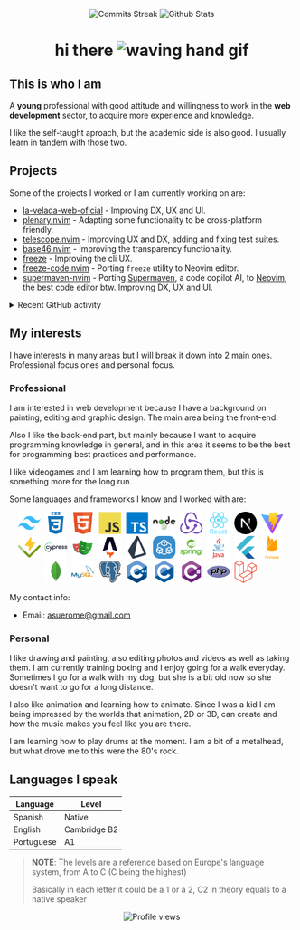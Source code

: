 <p align="center">
  <img alt="Commits Streak" width="467" height="auto" src="https://github-readme-streak-stats.herokuapp.com/?user=AlejandroSuero&theme=catppuccin-mocha" />
  <img alt="Github Stats" width="467" height="auto" src="https://github-readme-stats-three-red-66.vercel.app/api?username=AlejandroSuero&theme=rose_pine&count_private=true&show_icons=true&border_radius=8&locale=en&include_all_commits=true&custom_title=GitHub%20Stats&disable_animations=true" />
</p>


<h1 align="center">hi there <img src="https://media.giphy.com/media/hvRJCLFzcasrR4ia7z/giphy.gif" alt="waving hand gif" width="40"></h1>

## This is who I am

A **young** professional with good attitude and willingness to work in the **web development** sector, to acquire more experience and knowledge.

I like the self-taught aproach, but the academic side is also good. I usually learn in tandem with those two.

## Projects

Some of the projects I worked or I am currently working on are:

- [la-velada-web-oficial](https://github.com/midudev/la-velada-web-oficial) - Improving DX, UX and UI.
- [plenary.nvim](https://github.com/nvim-lua/plenary.nvim) - Adapting some functionality to be cross-platform friendly.
- [telescope.nvim](https://github.com/nvim-telescope/telescope.nvim) - Improving UX and DX, adding and fixing test suites.
- [base46.nvim](https://github.com/jayden-chan/base46.nvim) - Improving the transparency functionality.
- [freeze](https://github.com/charmbracelet/freeze) - Improving the cli UX.
- [freeze-code.nvim](https://github.com/AlejandroSuero/freeze-code.nvim) - Porting `freeze` utility to Neovim editor.
- [supermaven-nvim](https://github.com/supermaven-inc/supermaven-nvim) - Porting [Supermaven](https://supermaven.com/), a code copilot AI, to [Neovim](https://neovim.io/), the best code editor btw. Improving DX, UX and UI.

<details>
  <summary>Recent GitHub activity</summary>

  <!--START_SECTION:activity-->
1. 🎉 Merged PR [#1378](https://github.com/midudev/la-velada-web-oficial/pull/1378) in [midudev/la-velada-web-oficial](https://github.com/midudev/la-velada-web-oficial)
2. 💪 Opened PR [#1378](https://github.com/midudev/la-velada-web-oficial/pull/1378) in [midudev/la-velada-web-oficial](https://github.com/midudev/la-velada-web-oficial)
3. 🎉 Merged PR [#1377](https://github.com/midudev/la-velada-web-oficial/pull/1377) in [midudev/la-velada-web-oficial](https://github.com/midudev/la-velada-web-oficial)
4. 💪 Opened PR [#1377](https://github.com/midudev/la-velada-web-oficial/pull/1377) in [midudev/la-velada-web-oficial](https://github.com/midudev/la-velada-web-oficial)
5. 🎉 Merged PR [#1362](https://github.com/midudev/la-velada-web-oficial/pull/1362) in [midudev/la-velada-web-oficial](https://github.com/midudev/la-velada-web-oficial)
<!--END_SECTION:activity-->

</details>

## My interests

I have interests in many areas but I will break it down into 2 main ones. Professional focus ones and personal focus.

### Professional

I am interested in web development because I have a background on painting, editing and graphic design. The main area being the front-end.

Also I like the back-end part, but mainly because I want to acquire programming knowledge in general, and in this area it seems to be the best for programming best practices and performance.

I like videogames and I am learning how to program them, but this is something more for the long run.

Some languages and frameworks I know and I worked with are:

<p align="center">
  <img src="https://github.com/devicons/devicon/blob/master/icons/tailwindcss/tailwindcss-original.svg" title="TailwindCSS" alt="TailwindCSS" width="40" height="40"/>&nbsp;
  <img src="https://github.com/devicons/devicon/blob/master/icons/css3/css3-plain-wordmark.svg"  title="CSS3" alt="CSS" width="40" height="40"/>&nbsp;
  <img src="https://github.com/devicons/devicon/blob/master/icons/html5/html5-original.svg" title="HTML5" alt="HTML" width="40" height="40"/>&nbsp;
  <img src="https://github.com/devicons/devicon/blob/master/icons/javascript/javascript-original.svg" title="JavaScript" alt="JavaScript" width="40" height="40"/>&nbsp;
  <img src="https://github.com/devicons/devicon/blob/master/icons/typescript/typescript-original.svg" title="TypeScript" alt="TypeScript" width="40" height="40"/>&nbsp;
  <img src="https://github.com/devicons/devicon/blob/master/icons/nodejs/nodejs-original-wordmark.svg" title="NodeJS" alt="NodeJS" width="40" height="40"/>&nbsp;
  <img src="https://github.com/devicons/devicon/blob/master/icons/redux/redux-original.svg" title="Redux" alt="Redux " width="40" height="40"/>&nbsp;
  <img src="https://github.com/devicons/devicon/blob/master/icons/react/react-original-wordmark.svg" title="React" alt="React" width="40" height="40"/>&nbsp;
  <img src="https://github.com/devicons/devicon/blob/master/icons/nextjs/nextjs-original.svg" title="NextJS" alt="NextJS" width="40" height="40"/>&nbsp;
  <img src="https://github.com/devicons/devicon/blob/master/icons/vitejs/vitejs-original.svg" title="Vite" alt="Vite" width="40" height="40"/>&nbsp;
  <img src="https://github.com/devicons/devicon/blob/master/icons/vitest/vitest-original.svg" title="Vitest" alt="Vitest" width="40" height="40"/>&nbsp;
  <img src="https://github.com/devicons/devicon/blob/master/icons/cypressio/cypressio-original-wordmark.svg" title="Cypress" alt="Cypress" width="40" height="40"/>&nbsp;
  <img src="https://github.com/devicons/devicon/blob/master/icons/playwright/playwright-original.svg" title="Cypress" alt="Cypress" width="40" height="40"/>&nbsp;
  <img src="https://github.com/devicons/devicon/blob/master/icons/astro/astro-original.svg" title="Astro" alt="Astro" width="40" height="40"/>&nbsp;
  <img src="https://github.com/devicons/devicon/blob/master/icons/prisma/prisma-original.svg" title="Prisma" alt="Prisma" width="40" height="40"/>&nbsp;
  <img src="https://github.com/devicons/devicon/blob/master/icons/trpc/trpc-original.svg" title="TRPC" alt="TRPC" width="40" height="40"/>&nbsp;
  <img src="https://github.com/devicons/devicon/blob/master/icons/spring/spring-original-wordmark.svg" title="Spring" alt="Spring" width="40" height="40"/>&nbsp;
  <img src="https://github.com/devicons/devicon/blob/master/icons/java/java-original-wordmark.svg" title="Java" alt="Java" width="40" height="40"/>&nbsp;
  <img src="https://github.com/devicons/devicon/blob/master/icons/flutter/flutter-original.svg" title="Flutter" alt="Flutter" width="40" height="40"/>&nbsp;
  <img src="https://github.com/devicons/devicon/blob/master/icons/firebase/firebase-plain-wordmark.svg" title="Firebase" alt="Firebase" width="40" height="40"/>&nbsp;
  <img src="https://github.com/devicons/devicon/blob/master/icons/mongodb/mongodb-original.svg" title="MongoDB" alt="MongoDB" width="40" height="40"/>&nbsp;
  <img src="https://github.com/devicons/devicon/blob/master/icons/mysql/mysql-original-wordmark.svg" title="MySQL"  alt="MySQL" width="40" height="40"/>&nbsp;
  <img src="https://github.com/devicons/devicon/blob/master/icons/postgresql/postgresql-original.svg" title="PostgreSQL" alt="PostgreSQL" width="40" height="40"/>&nbsp;
  <img src="https://github.com/devicons/devicon/blob/master/icons/cplusplus/cplusplus-original.svg" title="C++" alt="CPlusPlus" width="40" height="40"/>&nbsp;
  <img src="https://github.com/devicons/devicon/blob/master/icons/c/c-original.svg" title="C" alt="C" width="40" height="40"/>&nbsp;
  <img src="https://github.com/devicons/devicon/blob/master/icons/csharp/csharp-original.svg" title="C" alt="C" width="40" height="40"/>&nbsp;
  <img src="https://github.com/devicons/devicon/blob/master/icons/php/php-original.svg" title="PHP" alt="PHP" width="40" height="40"/>&nbsp;
  <img src="https://github.com/devicons/devicon/blob/master/icons/laravel/laravel-original.svg" title="PHP" alt="PHP" width="40" height="40"/>&nbsp;
</p>
  
My contact info:
  - Email: asuerome@gmail.com
  
### Personal

I like drawing and painting, also editing photos and videos as well as taking them. I am currently training boxing and I enjoy going for a walk everyday. Sometimes I go for a walk with my dog, but she is a bit old now so she doesn't want to go for a long distance.

I also like animation and learning how to animate. Since I was a kid I am being impressed by the worlds that animation, 2D or 3D, can create and how the music makes you feel like you are there.

I am learning how to play drums at the moment. I am a bit of a metalhead, but what drove me to this were the 80's rock.

## Languages I speak

| Language     | Level         |
|--------------|---------------|
| Spanish      | Native        |
| English      | Cambridge B2  |
| Portuguese   | A1            |

> **NOTE**: The levels are a reference based on Europe's language system, from A to C (C being the highest)
>
> Basically in each letter it could be a 1 or a 2, C2 in theory equals to a native speaker

<p align="center"><img src="https://komarev.com/ghpvc/?username=AlejandroSuero&style=rounded-square&color=blue" alt="Profile views"></p>
